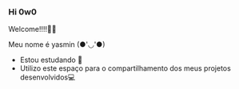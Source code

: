 ### Hi 0w0

Welcome!!!!🎉✨

Meu nome é yasmin (●'◡'●)

- Estou estudando 📘
- Utilizo este espaço para o compartilhamento dos meus projetos desenvolvidos💻
